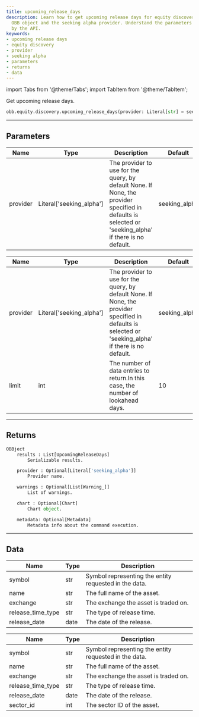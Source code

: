 ```yaml
---
title: upcoming_release_days
description: Learn how to get upcoming release days for equity discovery using the
  OBB object and the seeking alpha provider. Understand the parameters and data returned
  by the API.
keywords:
- upcoming release days
- equity discovery
- provider
- seeking alpha
- parameters
- returns
- data
---
```



<!-- markdownlint-disable MD012 MD031 MD033 -->

import Tabs from '@theme/Tabs';
import TabItem from '@theme/TabItem';

Get upcoming release days.

```python wordwrap
obb.equity.discovery.upcoming_release_days(provider: Literal[str] = seeking_alpha)
```

---

## Parameters

<Tabs>
<TabItem value="standard" label="Standard">

| Name | Type | Description | Default | Optional |
| ---- | ---- | ----------- | ------- | -------- |
| provider | Literal['seeking_alpha'] | The provider to use for the query, by default None. If None, the provider specified in defaults is selected or 'seeking_alpha' if there is no default. | seeking_alpha | True |
</TabItem>

<TabItem value='seeking_alpha' label='seeking_alpha'>

| Name | Type | Description | Default | Optional |
| ---- | ---- | ----------- | ------- | -------- |
| provider | Literal['seeking_alpha'] | The provider to use for the query, by default None. If None, the provider specified in defaults is selected or 'seeking_alpha' if there is no default. | seeking_alpha | True |
| limit | int | The number of data entries to return.In this case, the number of lookahead days. | 10 | True |
</TabItem>

</Tabs>

---

## Returns

```python wordwrap
OBBject
    results : List[UpcomingReleaseDays]
        Serializable results.

    provider : Optional[Literal['seeking_alpha']]
        Provider name.

    warnings : Optional[List[Warning_]]
        List of warnings.

    chart : Optional[Chart]
        Chart object.

    metadata: Optional[Metadata]
        Metadata info about the command execution.
```

---

## Data

<Tabs>
<TabItem value="standard" label="Standard">

| Name | Type | Description |
| ---- | ---- | ----------- |
| symbol | str | Symbol representing the entity requested in the data. |
| name | str | The full name of the asset. |
| exchange | str | The exchange the asset is traded on. |
| release_time_type | str | The type of release time. |
| release_date | date | The date of the release. |
</TabItem>

<TabItem value='seeking_alpha' label='seeking_alpha'>

| Name | Type | Description |
| ---- | ---- | ----------- |
| symbol | str | Symbol representing the entity requested in the data. |
| name | str | The full name of the asset. |
| exchange | str | The exchange the asset is traded on. |
| release_time_type | str | The type of release time. |
| release_date | date | The date of the release. |
| sector_id | int | The sector ID of the asset. |
</TabItem>

</Tabs>


